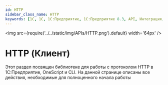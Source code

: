 ```yaml
---
id: HTTP
sidebar_class_name: HTTP
keywords: [1C, 1С, 1С:Предприятие, 1С:Предприятие 8.3, API, Интеграция, Сервисы, Обмен, OneScript, CLI, HTTP, HTTPS]
---
```


<img src={require('../../static/img/APIs/HTTP.png').default} width='64px' />

# HTTP (Клиент)



Этот раздел посвящен библиотеке для работы с протоколом HTTP в 1С:Предприятие, OneScript и CLI. На данной странице описаны все действия, необходимые для полноценного начала работы
